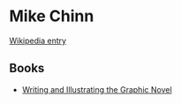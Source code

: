 # Mike Chinn

[Wikipedia entry](https://en.wikipedia.org/wiki/Mike_Chinn)

## Books

- [Writing and Illustrating the Graphic Novel](Writing_and_Illustrating_the_Graphic_Novel-_Everything_You_Need_to_Know_to_Create_Great_Graphic_Works.md)
